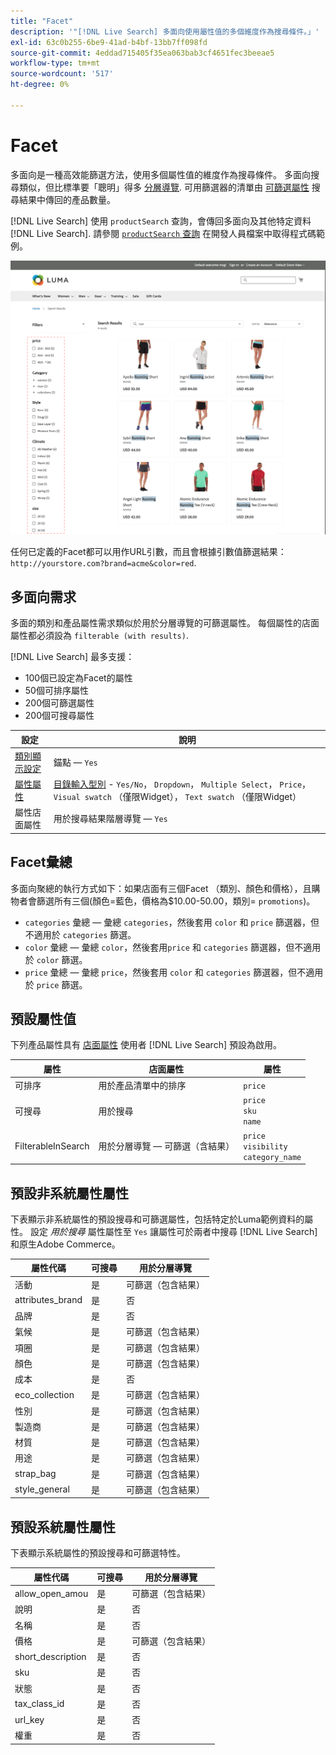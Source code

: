 ```yaml
---
title: "Facet"
description: '"[!DNL Live Search] 多面向使用屬性值的多個維度作為搜尋條件。」'
exl-id: 63c0b255-6be9-41ad-b4bf-13bb7ff098fd
source-git-commit: 4eddad715405f35ea063bab3cf4651fec3beeae5
workflow-type: tm+mt
source-wordcount: '517'
ht-degree: 0%

---
```


# Facet

多面向是一種高效能篩選方法，使用多個屬性值的維度作為搜尋條件。 多面向搜尋類似，但比標準要「聰明」得多 [分層導覽](https://experienceleague.adobe.com/docs/commerce-admin/catalog/catalog/navigation/navigation-layered.html). 可用篩選器的清單由 [可篩選屬性](https://experienceleague.adobe.com/docs/commerce-admin/catalog/catalog/navigation/navigation-layered.html#filterable-attributes) 搜尋結果中傳回的產品數量。

[!DNL Live Search] 使用 `productSearch` 查詢，會傳回多面向及其他特定資料 [!DNL Live Search]. 請參閱 [`productSearch` 查詢](https://developer.adobe.com/commerce/webapi/graphql/schema/live-search/queries/product-search/) 在開發人員檔案中取得程式碼範例。

![篩選的搜尋結果](assets/storefront-search-results-run.png)

任何已定義的Facet都可以用作URL引數，而且會根據引數值篩選結果： `http://yourstore.com?brand=acme&color=red`.

## 多面向需求

多面的類別和產品屬性需求類似於用於分層導覽的可篩選屬性。 每個屬性的店面屬性都必須設為 `filterable (with results)`.

[!DNL Live Search] 最多支援：

* 100個已設定為Facet的屬性
* 50個可排序屬性
* 200個可篩選屬性
* 200個可搜尋屬性

| 設定 | 說明 |
|--- |--- |
| [類別顯示設定](https://experienceleague.adobe.com/docs/commerce-admin/catalog/categories/create/categories-display-settings.html) | 錨點 —  `Yes` |
| [屬性屬性](https://experienceleague.adobe.com/docs/commerce-admin/catalog/product-attributes/create/attribute-product-create.html) | [目錄輸入型別](https://experienceleague.adobe.com/docs/commerce-admin/catalog/product-attributes/attributes-input-types.html) - `Yes/No`， `Dropdown`， `Multiple Select`， `Price`， `Visual swatch` （僅限Widget）， `Text swatch` （僅限Widget） |
| 屬性店面屬性 | 用於搜尋結果階層導覽 —  `Yes` |

## Facet彙總

多面向聚總的執行方式如下：如果店面有三個Facet （類別、顏色和價格），且購物者會篩選所有三個(顏色=藍色，價格為$10.00-50.00，類別= `promotions`)。

* `categories` 彙總 — 彙總 `categories`，然後套用 `color` 和 `price` 篩選器，但不適用於 `categories` 篩選。
* `color` 彙總 — 彙總 `color`，然後套用`price` 和 `categories` 篩選器，但不適用於 `color` 篩選。
* `price` 彙總 — 彙總 `price`，然後套用 `color` 和 `categories` 篩選器，但不適用於 `price` 篩選。

## 預設屬性值

下列產品屬性具有 [店面屬性](https://experienceleague.adobe.com/docs/commerce-admin/catalog/product-attributes/product-attributes.html) 使用者 [!DNL Live Search] 預設為啟用。

| 屬性 | 店面屬性 | 屬性 |
|---|---|---|
| 可排序 | 用於產品清單中的排序 | `price` |
| 可搜尋 | 用於搜尋 | `price` <br />`sku`<br />`name` |
| FilterableInSearch | 用於分層導覽 — 可篩選（含結果） | `price`<br />`visibility`<br />`category_name` |

## 預設非系統屬性屬性

下表顯示非系統屬性的預設搜尋和可篩選屬性，包括特定於Luma範例資料的屬性。 設定 *用於搜尋* 屬性屬性至 `Yes` 讓屬性可於兩者中搜尋 [!DNL Live Search] 和原生Adobe Commerce。

| 屬性代碼 | 可搜尋 | 用於分層導覽 |
|--- |--- |--- |
| 活動 | 是 | 可篩選（包含結果） |
| attributes_brand | 是 | 否 |
| 品牌 | 是 | 否 |
| 氣候 | 是 | 可篩選（包含結果） |
| 項圈 | 是 | 可篩選（包含結果） |
| 顏色 | 是 | 可篩選（包含結果） |
| 成本 | 是 | 否 |
| eco_collection | 是 | 可篩選（包含結果） |
| 性別 | 是 | 可篩選（包含結果） |
| 製造商 | 是 | 可篩選（包含結果） |
| 材質 | 是 | 可篩選（包含結果） |
| 用途 | 是 | 可篩選（包含結果） |
| strap_bag | 是 | 可篩選（包含結果） |
| style_general | 是 | 可篩選（包含結果） |

## 預設系統屬性屬性

下表顯示系統屬性的預設搜尋和可篩選特性。

| 屬性代碼 | 可搜尋 | 用於分層導覽 |
|--- |--- |--- |
| allow_open_amou | 是 | 可篩選（包含結果） |
| 說明 | 是 | 否 |
| 名稱 | 是 | 否 |
| 價格 | 是 | 可篩選（包含結果） |
| short_description | 是 | 否 |
| sku | 是 | 否 |
| 狀態 | 是 | 否 |
| tax_class_id | 是 | 否 |
| url_key | 是 | 否 |
| 權重 | 是 | 否 |
